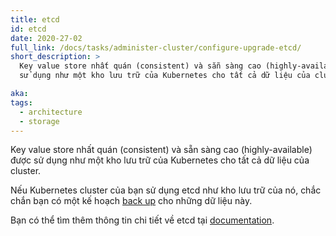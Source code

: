 ```yaml
---
title: etcd
id: etcd
date: 2020-27-02
full_link: /docs/tasks/administer-cluster/configure-upgrade-etcd/
short_description: >
  Key value store nhất quán (consistent) và sẵn sàng cao (highly-available) được
  sử dụng như một kho lưu trữ của Kubernetes cho tất cả dữ liệu của cluster.

aka:
tags:
  - architecture
  - storage
---
```


Key value store nhất quán (consistent) và sẵn sàng cao (highly-available) được
sử dụng như một kho lưu trữ của Kubernetes cho tất cả dữ liệu của cluster.

<!--more-->

Nếu Kubernetes cluster của bạn sử dụng etcd như kho lưu trữ của nó, chắc chắn
bạn có một kế hoạch
[back up](/docs/tasks/administer-cluster/configure-upgrade-etcd/#backing-up-an-etcd-cluster)
cho những dữ liệu này.

Bạn có thể tìm thêm thông tin chi tiết về etcd tại
[documentation](https://etcd.io/docs/).
